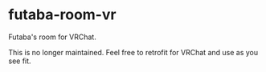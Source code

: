 # futaba-room-vr
Futaba's room for VRChat.

This is no longer maintained. Feel free to retrofit for VRChat and use as you see fit.
